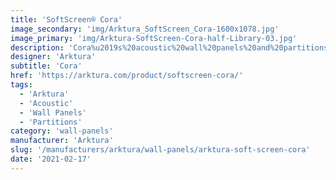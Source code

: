 ```yaml
---
title: 'SoftScreen® Cora'
image_secondary: 'img/Arktura_SoftScreen_Cora-1600x1078.jpg'
image_primary: 'img/Arktura-SoftScreen-Cora-half-Library-03.jpg'
description: 'Cora%u2019s%20acoustic%20wall%20panels%20and%20partitions%20reimagine%20a%20timeless%20pattern.%20By%20adding%20scattered%20solid%20forms%20to%20the%20diamond%20grid%2C%20you%20get%20a%20modern%20take%20on%20a%20classic%20look%20that%20is%20sure%20to%20turn%20heads%20%u2014%20though%20they%u2019ll%20keep%20sound%20control%20exactly%20where%20you%20need%20it%20thanks%20to%20their%20Soft%20Sound%20material.%A0%20These%20panels%20can%20be%20either%20fixed%20into%20place%20cable%20hung%2C%20wall%20mounted%2C%20or%20set%20on%20a%20track%20to%20serve%20as%20operable%20dividers.%20Cora%20is%20available%20in%20full%20and%20half%20pattern%20panels%20to%20provide%20flexibility%20in%20acoustic%20performance%20and%20peace%20of%20mind.%20%A0'
designer: 'Arktura'
subtitle: 'Cora'
href: 'https://arktura.com/product/softscreen-cora/'
tags:
  - 'Arktura'
  - 'Acoustic'
  - 'Wall Panels'
  - 'Partitions'
category: 'wall-panels'
manufacturer: 'Arktura'
slug: '/manufacturers/arktura/wall-panels/arktura-soft-screen-cora'
date: '2021-02-17'
---
```

